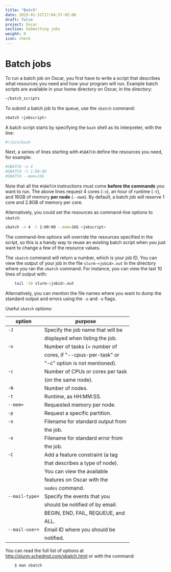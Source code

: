 ```yaml
---
title: "Batch"
date: 2019-01-31T17:04:57-05:00
draft: false
project: Oscar
section: Submitting jobs
weight: 0
icon: check
---
```


# Batch jobs

To run a batch job on Oscar, you first have to write a
script that describes what resources you need and how your program will
run. Example batch scripts are available in your home directory on
Oscar, in the directory:

```bash
~/batch_scripts
```

To submit a batch job to the queue, use the `sbatch` command:

```bash
sbatch <jobscript>
```

A batch script starts by specifying the `bash` shell as its interpreter,
with the line:

```bash
#!/bin/bash
```

Next, a series of lines starting with `#SBATCH` define the resources you
need, for example:

```bash
#SBATCH -n 4
#SBATCH -t 1:00:00
#SBATCH --mem=16G
```

Note that all the `#SBATCH` instructions must come **before the
commands** you want to run. The above lines request 4 cores (`-n`), an
hour of runtime (`-t`), and 16GB of memory **per node** (`--mem`). By
default, a batch job will reserve 1 core and 2.8GB of memory per core.

Alternatively, you could set the resources as command-line options to
`sbatch`:

```bash
sbatch -n 4 -t 1:00:00 --mem=16G <jobscript>
```

The command-line options will override the resources specified in the
script, so this is a handy way to reuse an existing batch script when
you just want to change a few of the resource values.

The `sbatch` command will return a number, which is your job ID. You can
view the output of your job in the file `slurm-<jobid>.out` in the
directory where you ran the `sbatch` command. For instance, you can view
the last 10 lines of output with:

```bash
    tail -10 slurm-<jobid>.out
```

Alternatively, you can mention the file names where you want to dump the
standard output and errors using the `-o` and `-e` flags.

Useful `sbatch` options:

option                             | purpose
-----------------------------------|-----------------------------------
 `-J`                              | Specify the job name that will be
                                   | displayed when listing the job.   
 `-n`                              | Number of tasks (= number of      
                                   | cores, if "--cpus-per-task" or    
                                   | "-c" option is not mentioned).    
 `-c`                              | Number of CPUs or cores per task  
                                   | (on the same node).               
 `-N`                              | Number of nodes.                  
 `-t`                              | Runtime, as HH:MM:SS.             
 `--mem=`                          | Requested memory per node.        
 `-p`                              | Request a specific partition.     
 `-o`                              | Filename for standard output from
                                   | the job.                          
 `-e`                              | Filename for standard error from  
                                   | the job.                          
 `-C`                              | Add a feature constraint (a tag   
                                   | that describes a type of node).   
                                   | You can view the available        
                                   | features on Oscar with the        
                                   | `nodes` command.                  
 `--mail-type=`                    | Specify the events that you       
                                   | should be notified of by email:   
                                   | BEGIN, END, FAIL, REQUEUE, and    
                                   | ALL.                              
 `--mail-user=`                    | Email ID where you should be      
                                   | notified.                         

You can read the full list of options at
<http://slurm.schedmd.com/sbatch.html> or with the command:
```bash
    $ man sbatch
```
